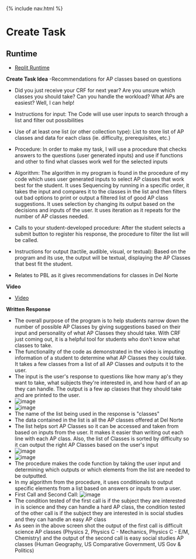 {% include nav.html %}

# Create Task

## Runtime
- [Replit Runtime](https://replit.com/@nicm21/CB-Create-Task#main.py)

**Create Task Idea**
-Recommendations for AP classes based on questions

* Did you just receive your CRF for next year? Are you unsure which classes you should take? Can you handle the workload? What APs are easiest? Well, I can help!

* Instructions for input: The Code will use user inputs to search through a list and filter out possibilities

* Use of at least one list (or other collection type): List to store list of AP classes and data for each class (ie. difficulty, prerequisites, etc.)

* Procedure: In order to make my task, I will use a procedure that checks answers to the questions (user generated inputs) and use if functions and other to find what classes work well for the selected inputs

* Algorithm: The algorithm in my program is found in the procedure of my code which uses user generated inputs to select AP classes that work best for the student. It uses Sequencing by running in a specific order, it takes the input and compares it to the classes in the list and then filters out bad options to print or output a filtered list of good AP class suggestions. It uses selection by changing its output based on the decisions and inputs of the user. It uses iteration as it repeats for the number of AP classes needed.

* Calls to your student-developed procedure: After the student selects a submit button to register his response, the procedure to filter the list will be called.

* Instructions for output (tactile, audible, visual, or textual): Based on the program and its use, the output will be textual, displaying the AP Classes that best fit the student.

* Relates to PBL as it gives recommendations for classes in Del Norte

**Video**
* [Video](https://drive.google.com/file/d/1u14zIEh_jV6X8AfYjGW5TGbu8AzW4rF3/view)

**Written Response**
* The overall purpose of the program is to help students narrow down the number of possible AP Classes by giving suggestions based on their input and personality of what AP Classes they should take. With CRF just coming out, it is a helpful tool for students who don't know what classes to take.
* The functionality of the code as demonstrated in the video is imputing information of a student to determine what AP Classes they could take. It takes a few classes from a list of all AP Classes and outputs it to the user.
* The input is the user's response to questions like how many ap's they want to take, what subjects they're interested in, and how hard of an ap they can handle. The output is a few ap classes that they should take and are printed to the user. 
* ![image](https://user-images.githubusercontent.com/89167131/156058267-d356583a-8307-4db5-8553-40f96803db65.png)
* ![image](https://user-images.githubusercontent.com/89167131/156054969-e85575c3-ec0c-42ab-9900-4397bf4caffe.png)
* The name of the list being used in the response is "classes"
* The data contained in the list is all the AP classes offered at Del Norte 
* The list helps sort AP Classes so it can be accessed and taken from based on inputs from the user. It makes it easier than writing out each line with each AP class. Also, the list of Classes is sorted by difficulty so it can output the right AP Classes based on the user's input
* ![image](https://user-images.githubusercontent.com/89167131/156055661-fcc02ba8-4e78-4150-8ccf-f04620f466da.png)
* ![image](https://user-images.githubusercontent.com/89167131/156055731-524d44ac-95e6-4dfd-93f0-df3ac7da7e36.png)
* The procedure makes the code function by taking the user input and determining which outputs or which elements from the list are needed to be outputted. 
* In my algorithm from the procedure, it uses conditionals to output specific elements from a list based on answers or inputs from a user.
* First Call and Second Call: ![image](https://user-images.githubusercontent.com/89167131/156057688-f637f208-7510-4e8d-96af-da05ec3acc6a.png)
* The condition tested of the first call is if the subject they are interested in is science and they can handle a hard AP class, the condition tested of the other call is if the subject they are interested in is social studies and they can handle an easy AP class
* As seen in the above screen shot the output of the first call is difficult science AP classes (Physics 2, Physics C - Mechanics, Physics C - E/M, Chemistry) and the output of the second call is easy social studies AP classes (Human Geography, US Comparative Government, US Gov & Politics)




